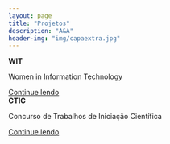 ```yaml
---
layout: page
title: "Projetos"
description: "A&A"
header-img: "img/capaextra.jpg"
---
```


<head>
    <link href="../css/bootstrap.min.css" rel="stylesheet">
    <link href="https://fonts.googleapis.com/css?family=Playfair+Display:700,900" rel="stylesheet">
    <link href="blog.css" rel="stylesheet">
</head>

<div class="row mb-2">
    <div class="col-md-6">
        <div class="card flex-md-row mb-4 box-shadow h-md-250">
            <div class="card-body d-flex flex-column align-items-start">
                <strong class="d-inline-block mb-2 text-primary">WIT</strong>
                <p class="card-text mb-auto">Women in Information Technology</p>
                <a href="#">Continue lendo</a>
            </div>
        </div>
    </div>
     <div class="col-md-6">
        <div class="card flex-md-row mb-4 box-shadow h-md-250">
            <div class="card-body d-flex flex-column align-items-start">
                <strong class="d-inline-block mb-2 text-primary">CTIC</strong>
                <p class="card-text mb-auto">Concurso de Trabalhos de Iniciação Científica </p>
                <a href="#">Continue lendo</a>
            </div>
        </div>
    </div>
</div>
